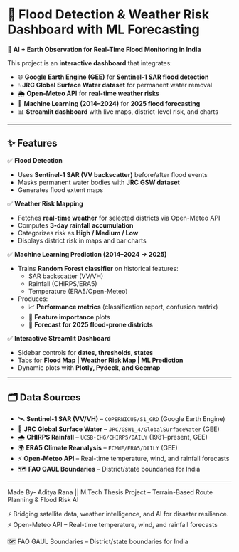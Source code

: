 # 🌊 Flood Detection & Weather Risk Dashboard with ML Forecasting  

🚨 **AI + Earth Observation for Real-Time Flood Monitoring in India**  

This project is an **interactive dashboard** that integrates:  
- 🌐 **Google Earth Engine (GEE)** for **Sentinel-1 SAR flood detection**  
- 💧 **JRC Global Surface Water dataset** for permanent water removal  
- 🌦 **Open-Meteo API** for **real-time weather risks**  
- 🤖 **Machine Learning (2014–2024)** for **2025 flood forecasting**  
- 📊 **Streamlit dashboard** with live maps, district-level risk, and charts  

---

## ✨ Features  

✅ **Flood Detection**  
- Uses **Sentinel-1 SAR (VV backscatter)** before/after flood events  
- Masks permanent water bodies with **JRC GSW dataset**  
- Generates flood extent maps  

✅ **Weather Risk Mapping**  
- Fetches **real-time weather** for selected districts via Open-Meteo API  
- Computes **3-day rainfall accumulation**  
- Categorizes risk as **High / Medium / Low**  
- Displays district risk in maps and bar charts  

✅ **Machine Learning Prediction (2014–2024 → 2025)**  
- Trains **Random Forest classifier** on historical features:  
  - SAR backscatter (VV/VH)  
  - Rainfall (CHIRPS/ERA5)  
  - Temperature (ERA5/Open-Meteo)  
- Produces:  
  - 📈 **Performance metrics** (classification report, confusion matrix)  
  - 🔎 **Feature importance** plots  
  - 🔮 **Forecast for 2025 flood-prone districts**  

✅ **Interactive Streamlit Dashboard**  
- Sidebar controls for **dates, thresholds, states**  
- Tabs for **Flood Map | Weather Risk Map | ML Prediction**  
- Dynamic plots with **Plotly, Pydeck, and Geemap**  

---

## 🗂️ Data Sources  

- 🛰️ **Sentinel-1 SAR (VV/VH)** – `COPERNICUS/S1_GRD` (Google Earth Engine)  
- 🌊 **JRC Global Surface Water** – `JRC/GSW1_4/GlobalSurfaceWater` (GEE)  
- 🌧 **CHIRPS Rainfall** – `UCSB-CHG/CHIRPS/DAILY` (1981–present, GEE)  
- 🌍 **ERA5 Climate Reanalysis** – `ECMWF/ERA5/DAILY` (GEE)  
- ⚡ **Open-Meteo API** – Real-time temperature, wind, and rainfall forecasts  
- 🗺 **FAO GAUL Boundaries** – District/state boundaries for India  

---

Made By- Aditya Rana ||
M.Tech Thesis Project – Terrain-Based Route Planning & Flood Risk AI

⚡ Bridging satellite data, weather intelligence, and AI for disaster resilience.
⚡ Open-Meteo API – Real-time temperature, wind, and rainfall forecasts

🗺 FAO GAUL Boundaries – District/state boundaries for India

